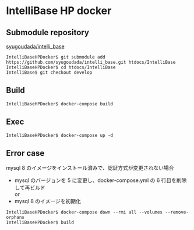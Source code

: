 # IntelliBase HP docker

## Submodule repository

[syugoudada/intelli_base](https://github.com/syugoudada/intelli_base.git)

```Shell
IntelliBaseHPDocker$ git submodule add https://github.com/syugoudada/intelli_base.git htdocs/IntelliBase
IntelliBaseHPDocker$ cd htdocs/IntelliBase
IntelliBase$ git checkout develop
```

## Build

```Shell
IntelliBaseHPDocker$ docker-compose build
```

## Exec

```Shell
IntelliBaseHPDocker$ docker-compose up -d
```

## Error case

mysql 8 のイメージをインストール済みで、認証方式が変更されない場合

- mysql のバージョンを 5 に変更し、docker-compose.yml の 6 行目を削除して再ビルド
  <br>or<br>
- mysql 8 のイメージを初期化

```Shell
IntelliBaseHPDocker$ docker-compose down --rmi all --volumes --remove-orphans
IntelliBaseHPDocker$ build
```
